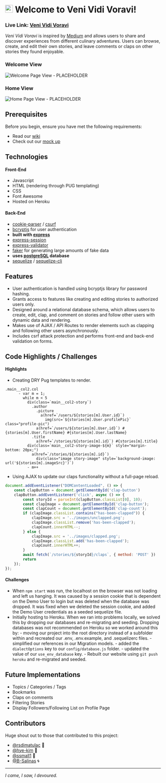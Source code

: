 # <img src="public/favicon.ico" width="25" height="25"> Welcome to Veni Vidi Voravi! 

### **Live Link: [Veni Vidi Voravi](https://venividivoravi.herokuapp.com/welcome/)**

_Veni Vidi Voravi_ is inspired by [Medium](https://medium.com/) and allows users to share and discover experiences from different culinary adventures. Users can browse, create, and edit their own stories, and leave comments or claps on other stories they found enjoyable. 

### Welcome View
![Welcome Page View - PLACEHOLDER](public/images/welcome-page-2.gif)

### Home View
![Home Page View - PLACEHOLDER](/public/images/home-page-2.gif)

## Prerequisites
Before you begin, ensure you have met the following requirements:
- Read our [wiki](https://github.com/rsdimatulac/Veni-Vidi-Voravi/wiki)
- Check out our [mock up](https://xd.adobe.com/view/d2379a4a-1d94-46e5-8f09-316f9bebba7c-8764/)

##  Technologies
#### Front-End
- Javascript
- HTML (rendering through PUG templating)
- CSS
- Font Awesome
- Hosted on Heroku

#### Back-End
- [cookie-parser](https://www.npmjs.com/package/cookie-parser) / [csurf](https://www.npmjs.com/package/csurf)
- [bcryptjs](https://www.npmjs.com/package/bcryptjs) for user authentication
- **built with [express](https://expressjs.com/)**
- [express-session](https://www.npmjs.com/package/express-session)
- [express-validator](https://www.npmjs.com/package/express-validator)
- [faker](https://www.npmjs.com/package/faker) for generating large amounts of fake data
- **uses [postgreSQL](https://www.postgresql.org/) database**
- [sequelize](https://www.npmjs.com/package/sequelize) / [sequelize-cli](https://www.npmjs.com/package/sequelize-cli)

## Features
- User authentication is handled using bcryptjs library for password hashing.
- Grants access to features like creating and editing stories to authorized users only.
- Designed around a relational database schema, which allows users to create, edit, clap, and comment on stories and follow other users with dynamic data and rendering.
- Makes use of AJAX / API Routes to render elements such as clapping and following other users asynchronously.
- Includes csrf attack protection and performs front-end and back-end validation on forms.

## Code Highlights / Challenges 

#### Highlights 
- Creating DRY Pug templates to render.
```pug
.main__col2.col
      - var m = 1;
        while m < 5
          div(class=`main__col2-story`)
            .author
              .picture
                a(href=`/users/${stories[m].User.id}`)
                  img(src=`${stories[m].User.profilePic}` class="profile-pic")
              a(href=`/users/${stories[m].User.id}`) #{stories[m].User.firstName} #{stories[m].User.lastName}
            .title
              a(href=`/stories/${stories[m].id}`) #{stories[m].title}
          div(class=`main__col2-story-image-${m}` style="margin-bottom: 20px;")
            a(href=`/stories/${stories[m].id}`)
              div(class="image story-image" style=`background-image: url('${stories[m].imageSrc}')`)
          - m++
```

- Using AJAX to update our claps functionality without a full-page reload.
```js
document.addEventListener("DOMContentLoaded", () => {
    const clapButton = document.getElementById('clap-button')
    clapButton.addEventListener('click', async () => {
        const storyId = parseInt(clapButton.classList[0], 10);
        const clapImage = document.getElementById('clap-button');
        const clapCount = document.getElementById('clap-count');
        if (clapImage.classList.contains("has-been-clapped")) {
            clapImage.src = '../images/unclapped.png'; 
            clapImage.classList.remove('has-been-clapped');
            clapCount.innerHTML--;
        } else { 
            clapImage.src = '../images/clapped.png';
            clapImage.classList.add('has-been-clapped');
            clapCount.innerHTML++;
        }
        await fetch(`/stories/${storyId}/claps`, { method: 'POST' })
        return
    });
});
```

#### Challenges
- When `npm start` was run, the localhost on the browser was not loading and left us hanging. It was caused by a session cookie that is dependent on the Demo User to login but was deleted when the database was dropped. It was fixed when we deleted the session cookie, and added the Demo User credentials as a seeded sequelize file.
- Initially hosting to Heroku. When we ran into problems locally, we solved this by dropping our databases and re-migrating and seeding. Dropping databases was not recommended on Heroku so we worked around this by:
      - moving our project into the root directory instead of a subfolder within and recreated our .env, .env.example, and .sequelizerc files. 
      - simplified our references in our Migration models.
      - added the `dialectOptions` key to our `config/database.js` folder.
      - updated the value of our `use_env_database` key.
      - Rebuilt our website using `git push heroku` and re-migrated and seeded. 

## Future Implementations 
 - Topics / Categories / Tags
- Bookmarks
- Claps on comments
- Filtering Stories
- Display Followers/Following List on Profile Page

## Contributors
Huge shout out to those that contributed to this project:
- [@rsdimatulac](https://github.com/rsdimatulac) 🚁
- [@hye-kim](https://github.com/hye-kim) 🎴
- [@ssmall1](https://github.com/ssmall1) 🌿
- [@B-Salinas](https://github.com/B-Salinas) 🌀

---

_I came, I saw, I devoured._
